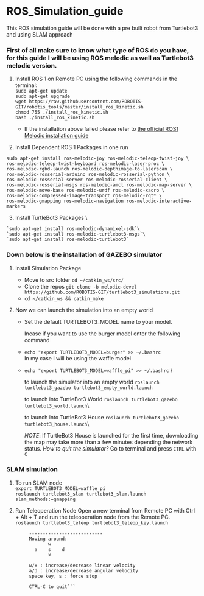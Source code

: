 # ROS_Simulation_guide
This ROS simulation guide will be done with a pre built robot from Turtlebot3 and using SLAM approach

### First of all make sure to know what type of ROS do you have, for this guide I will be using ROS melodic as well as Turtlebot3 melodic version.

1. Install ROS 1 on Remote PC using the following commands in the terminal: \
  `sudo apt-get update`\
  `sudo apt-get upgrade`\
  `wget https://raw.githubusercontent.com/ROBOTIS-GIT/robotis_tools/master/install_ros_kinetic.sh`\
  `chmod 755 ./install_ros_kinetic.sh`\
  `bash ./install_ros_kinetic.sh`
   - If the installation above failed please refer to [the official ROS1 Melodic installation guide](http://wiki.ros.org/melodic/Installation/Ubuntu)
  
 2. Install Dependent ROS 1 Packages in one run
 
  ```
  sudo apt-get install ros-melodic-joy ros-melodic-teleop-twist-joy \
  ros-melodic-teleop-twist-keyboard ros-melodic-laser-proc \
  ros-melodic-rgbd-launch ros-melodic-depthimage-to-laserscan \
  ros-melodic-rosserial-arduino ros-melodic-rosserial-python \
  ros-melodic-rosserial-server ros-melodic-rosserial-client \
  ros-melodic-rosserial-msgs ros-melodic-amcl ros-melodic-map-server \
  ros-melodic-move-base ros-melodic-urdf ros-melodic-xacro \
  ros-melodic-compressed-image-transport ros-melodic-rqt* \
  ros-melodic-gmapping ros-melodic-navigation ros-melodic-interactive-markers
  ```
  
  3. Install TurtleBot3 Packages \
  
    `sudo apt-get install ros-melodic-dynamixel-sdk`\
    `sudo apt-get install ros-melodic-turtlebot3-msgs`\
    `sudo apt-get install ros-melodic-turtlebot3`
     
     
### Down below is the installation of GAZEBO simulator

1. Install Simulation Package 
   - Move to src folder `cd ~/catkin_ws/src/`
   - Clone the repos `git clone -b melodic-devel https://github.com/ROBOTIS-GIT/turtlebot3_simulations.git`
   - `cd ~/catkin_ws && catkin_make`

2. Now we can launch the simulation into an empty world 
   - Set the default TURTLEBOT3_MODEL name to your model. 
  
     Incase if you want to use the burger model enter the following command 
    - `echo "export TURTLEBOT3_MODEL=burger" >> ~/.bashrc`    
     In my case I will be using the waffle model
     
    - `echo "export TURTLEBOT3_MODEL=waffle_pi" >> ~/.bashrc` \
    
      to launch the simulator into an empty world `roslaunch turtlebot3_gazebo turtlebot3_empty_world.launch`
      
      to launch into TurtleBot3 World 
      `roslaunch turtlebot3_gazebo turtlebot3_world.launch`\
      
      to launch into TurtleBot3 House 
      `roslaunch turtlebot3_gazebo turtlebot3_house.launch`\
      
      *NOTE*: If TurtleBot3 House is launched for the first time, downloading the map may take more than a few minutes depending the network status.
      *How to quit the simulator?* Go to terminal and press `CTRL` with `C`
      
### SLAM simulation 

1. To run SLAM node \
    `export TURTLEBOT3_MODEL=waffle_pi`\
    `roslaunch turtlebot3_slam turtlebot3_slam.launch slam_methods:=gmapping`
 
2. Run Teleoperation Node
    Open a new terminal from Remote PC with Ctrl + Alt + T and run the teleoperation node from the Remote PC. \
    `roslaunch turtlebot3_teleop turtlebot3_teleop_key.launch` 
    ``` Control Your TurtleBot3!
         ---------------------------
         Moving around:
                w
           a    s    d
                x

         w/x : increase/decrease linear velocity
         a/d : increase/decrease angular velocity
         space key, s : force stop

         CTRL-C to quit```
